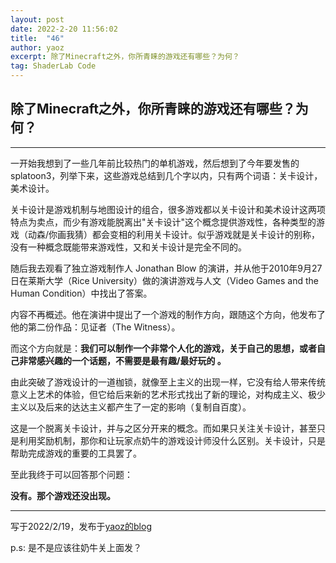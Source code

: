 ```yaml
---
layout: post
date: 2022-2-20 11:56:02
title:  "46"
author: yaoz
excerpt: 除了Minecraft之外，你所青睐的游戏还有哪些？为何？
tag: ShaderLab Code
---
```


## 除了Minecraft之外，你所青睐的游戏还有哪些？为何？

---

一开始我想到了一些几年前比较热门的单机游戏，然后想到了今年要发售的splatoon3，列举下来，这些游戏总结到几个字以内，只有两个词语：关卡设计，美术设计。

关卡设计是游戏机制与地图设计的组合，很多游戏都以关卡设计和美术设计这两项特点为卖点，而少有游戏能脱离出"关卡设计"这个概念提供游戏性，各种类型的游戏（动森/你画我猜）都会变相的利用关卡设计。似乎游戏就是关卡设计的别称，没有一种概念既能带来游戏性，又和关卡设计是完全不同的。

随后我去观看了独立游戏制作人 Jonathan Blow 的演讲，并从他于2010年9月27日在莱斯大学（Rice University）做的演讲游戏与人文（Video Games and the Human Condition）中找出了答案。

内容不再概述。他在演讲中提出了一个游戏的制作方向，跟随这个方向，他发布了他的第二份作品：见证者（The Witness）。

而这个方向就是：**我们可以制作一个非常个人化的游戏，关于自己的思想，或者自己非常感兴趣的一个话题，不需要是最有趣/最好玩的 。**

由此突破了游戏设计的一道枷锁，就像至上主义的出现一样，它没有给人带来传统意义上艺术的体验，但它给后来新的艺术形式找出了新的理论，对构成主义、极少主义以及后来的达达主义都产生了一定的影响（复制自百度）。

这是一个脱离关卡设计，并与之区分开来的概念。而如果只关注关卡设计，甚至只是利用奖励机制，那你和让玩家点奶牛的游戏设计师没什么区别。关卡设计，只是帮助完成游戏的重要的工具罢了。

至此我终于可以回答那个问题：

**没有。那个游戏还没出现。**

---

写于2022/2/19，发布于[yaoz的blog](https://11zi.github.io/2022/02/20/TheGame.html)

p.s: 是不是应该往奶牛关上面发？

